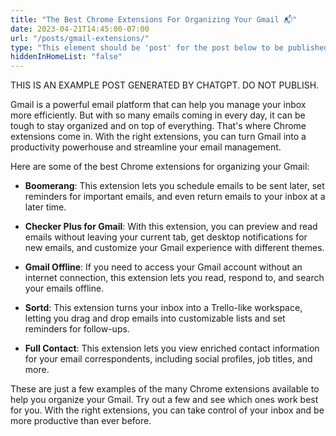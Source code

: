 ```yaml
---
title: "The Best Chrome Extensions For Organizing Your Gmail 📬"
date: 2023-04-21T14:45:00-07:00
url: "/posts/gmail-extensions/"
type: "This element should be 'post' for the post below to be published"
hiddenInHomeList: "false"
---
```


THIS IS AN EXAMPLE POST GENERATED BY CHATGPT. DO NOT PUBLISH.

Gmail is a powerful email platform that can help you manage your inbox more efficiently. But with so many emails coming in every day, it can be tough to stay organized and on top of everything. That's where Chrome extensions come in. With the right extensions, you can turn Gmail into a productivity powerhouse and streamline your email management.

Here are some of the best Chrome extensions for organizing your Gmail:

- **Boomerang**: This extension lets you schedule emails to be sent later, set reminders for important emails, and even return emails to your inbox at a later time.

- **Checker Plus for Gmail**: With this extension, you can preview and read emails without leaving your current tab, get desktop notifications for new emails, and customize your Gmail experience with different themes.

- **Gmail Offline**: If you need to access your Gmail account without an internet connection, this extension lets you read, respond to, and search your emails offline.

- **Sortd**: This extension turns your inbox into a Trello-like workspace, letting you drag and drop emails into customizable lists and set reminders for follow-ups.

- **Full Contact**: This extension lets you view enriched contact information for your email correspondents, including social profiles, job titles, and more.

These are just a few examples of the many Chrome extensions available to help you organize your Gmail. Try out a few and see which ones work best for you. With the right extensions, you can take control of your inbox and be more productive than ever before.